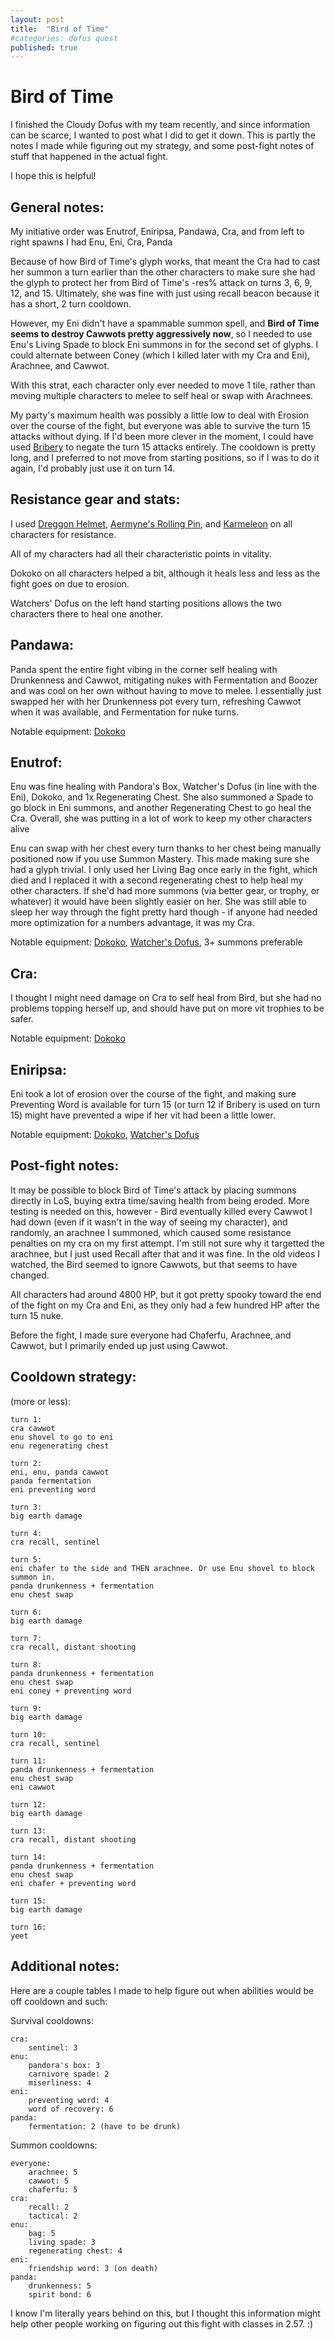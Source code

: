 ```yaml
---
layout: post
title:  "Bird of Time"
#categories: dofus quest
published: true
---
```


# Bird of Time

I finished the Cloudy Dofus with my team recently, and since information can be scarce, I wanted to post what I did to get it down. This is partly the notes I made while figuring out my strategy, and some post-fight notes of stuff that happened in the actual fight.

I hope this is helpful!

## General notes:

My initiative order was Enutrof, Eniripsa, Pandawa, Cra, and from left to right spawns I had Enu, Eni, Cra, Panda

Because of how Bird of Time's glyph works, that meant the Cra had to cast her summon a turn earlier than the other characters to make sure she had the glyph to protect her from Bird of Time's -res% attack on turns 3, 6, 9, 12, and 15. Ultimately, she was fine with just using recall beacon because it has a short, 2 turn cooldown.

However, my Eni didn't have a spammable summon spell, and **Bird of Time seems to destroy Cawwots pretty aggressively now**, so I needed to use Enu's Living Spade to block Eni summons in for the second set of glyphs. I could alternate between Coney (which I killed later with my Cra and Eni), Arachnee, and Cawwot.

With this strat, each character only ever needed to move 1 tile, rather than moving multiple characters to melee to self heal or swap with Arachnees.

My party's maximum health was possibly a little low to deal with Erosion over the course of the fight, but everyone was able to survive the turn 15 attacks without dying. If I'd been more clever in the moment, I could have used [Bribery](https://dofuswiki.fandom.com/wiki/Bribery) to negate the turn 15 attacks entirely. The cooldown is pretty long, and I preferred to not move from starting positions, so if I was to do it again, I'd probably just use it on turn 14.

## Resistance gear and stats:

I used [Dreggon Helmet](https://www.dofus.com/en/mmorpg/encyclopedia/equipment/8287-dreggon-helmet), [Aermyne's Rolling Pin](https://www.dofus.com/en/mmorpg/encyclopedia/weapons/13649-aermyne-rolling-pin), and [Karmeleon](https://www.dofus-touch.com/en/mmorpg/encyclopedia/pets/13182-karmeleon) on all characters for resistance.

All of my characters had all their characteristic points in vitality.

Dokoko on all characters helped a bit, although it heals less and less as the fight goes on due to erosion.

Watchers' Dofus on the left hand starting positions allows the two characters there to heal one another.

## Pandawa:

Panda spent the entire fight vibing in the corner self healing with Drunkenness and Cawwot, mitigating nukes with Fermentation and Boozer and was cool on her own without having to move to melee. I essentially just swapped her with her Drunkenness pot every turn, refreshing Cawwot when it was available, and Fermentation for nuke turns.

Notable equipment: [Dokoko](https://www.dofus.com/en/mmorpg/encyclopedia/equipment/17078-dokoko)

## Enutrof:

Enu was fine healing with Pandora's Box, Watcher's Dofus (in line with the Eni), Dokoko, and 1x Regenerating Chest. She also summoned a Spade to go block in Eni summons, and another Regenerating Chest to go heal the Cra. Overall, she was putting in a lot of work to keep my other characters alive 

Enu can swap with her chest every turn thanks to her chest being manually positioned now if you use Summon Mastery. This made making sure she had a glyph trivial. I only used her Living Bag once early in the fight, which died and I replaced it with a second regenerating chest to help heal my other characters. If she'd had more summons (via better gear, or trophy, or whatever) it would have been slightly easier on her. She was still able to sleep her way through the fight pretty hard though - if anyone had needed more optimization for a numbers advantage, it was my Cra.

Notable equipment: [Dokoko](https://www.dofus.com/en/mmorpg/encyclopedia/equipment/17078-dokoko), [Watcher's Dofus](https://www.dofus.com/en/mmorpg/encyclopedia/equipment/16061-dofus-veilleurs), 3+ summons preferable

## Cra:

I thought I might need damage on Cra to self heal from Bird, but she had no problems topping herself up, and should have put on more vit trophies to be safer.

Notable equipment: [Dokoko](https://www.dofus.com/en/mmorpg/encyclopedia/equipment/17078-dokoko)

## Eniripsa:

Eni took a lot of erosion over the course of the fight, and making sure Preventing Word is available for turn 15 (or turn 12 if Bribery is used on turn 15) might have prevented a wipe if her vit had been a little lower.

Notable equipment: [Dokoko](https://www.dofus.com/en/mmorpg/encyclopedia/equipment/17078-dokoko), [Watcher's Dofus](https://www.dofus.com/en/mmorpg/encyclopedia/equipment/16061-dofus-veilleurs)

## Post-fight notes:

It may be possible to block Bird of Time's attack by placing summons directly in LoS, buying extra time/saving health from being eroded. More testing is needed on this, however - Bird eventually killed every Cawwot I had down (even if it wasn't in the way of seeing my character), and randomly, an arachnee I summoned, which caused some resistance penalties on my cra on my first attempt. I'm still not sure why it targetted the arachnee, but I just used Recall after that and it was fine. In the old videos I watched, the Bird seemed to ignore Cawwots, but that seems to have changed.

All characters had around 4800 HP, but it got pretty spooky toward the end of the fight on my Cra and Eni, as they only had a few hundred HP after the turn 15 nuke.

Before the fight, I made sure everyone had Chaferfu, Arachnee, and Cawwot, but I primarily ended up just using Cawwot.

## Cooldown strategy:
(more or less):

	turn 1:
	cra cawwot
	enu shovel to go to eni
	enu regenerating chest

	turn 2:
	eni, enu, panda cawwot
	panda fermentation
	eni preventing word

	turn 3:
	big earth damage

	turn 4:
	cra recall, sentinel

	turn 5:
	eni chafer to the side and THEN arachnee. Or use Enu shovel to block summon in.
	panda drunkenness + fermentation
	enu chest swap

	turn 6:
	big earth damage

	turn 7:
	cra recall, distant shooting

	turn 8:
	panda drunkenness + fermentation
	enu chest swap
	eni coney + preventing word

	turn 9:
	big earth damage

	turn 10:
	cra recall, sentinel

	turn 11:
	panda drunkenness + fermentation
	enu chest swap
	eni cawwot

	turn 12:
	big earth damage

	turn 13:
	cra recall, distant shooting

	turn 14:
	panda drunkenness + fermentation
	enu chest swap
	eni chafer + preventing word

	turn 15:
	big earth damage

	turn 16:
	yeet


## Additional notes:

Here are a couple tables I made to help figure out when abilities would be off cooldown and such:

Survival cooldowns:

	cra:
		sentinel: 3
	enu:
		pandora's box: 3
		carnivore spade: 2
		miserliness: 4
	eni:
		preventing word: 4
		word of recovery: 6
	panda:
		fermentation: 2 (have to be drunk)

Summon cooldowns:

	everyone:
		arachnee: 5
		cawwot: 5
		chaferfu: 5
	cra:
		recall: 2
		tactical: 2
	enu:
		bag: 5
		living spade: 3
		regenerating chest: 4
	eni:
		friendship word: 3 (on death)
	panda:
		drunkenness: 5
		spirit bond: 6

I know I'm literally years behind on this, but I thought this information might help other people working on figuring out this fight with classes in 2.57. :)
